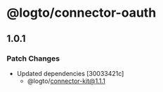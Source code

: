 # @logto/connector-oauth

## 1.0.1

### Patch Changes

- Updated dependencies [30033421c]
  - @logto/connector-kit@1.1.1
